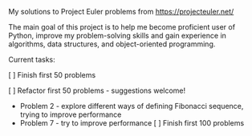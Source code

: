 My solutions to Project Euler problems from https://projecteuler.net/

The main goal of this project is to help me become proficient user of Python, improve my problem-solving skills and 
gain experience in algorithms, data structures, and object-oriented programming.

Current tasks:

[ ] Finish first 50 problems

[ ] Refactor first 50 problems - suggestions welcome!
 - Problem 2 - explore different ways of defining Fibonacci sequence, trying to improve performance
 - Problem 7 - try to improve performance
[ ] Finish first 100 problems
